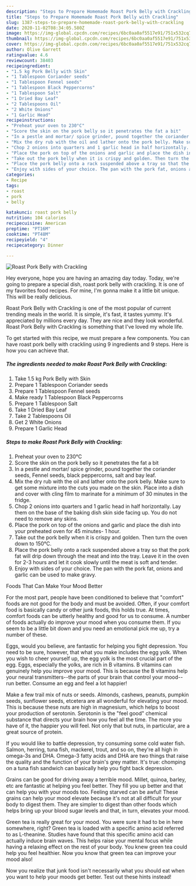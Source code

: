 ```yaml
---
description: "Steps to Prepare Homemade Roast Pork Belly with Crackling"
title: "Steps to Prepare Homemade Roast Pork Belly with Crackling"
slug: 1387-steps-to-prepare-homemade-roast-pork-belly-with-crackling
date: 2020-11-02T08:34:05.580Z
image: https://img-global.cpcdn.com/recipes/6bc0aa0af5517e91/751x532cq70/roast-pork-belly-with-crackling-recipe-main-photo.jpg
thumbnail: https://img-global.cpcdn.com/recipes/6bc0aa0af5517e91/751x532cq70/roast-pork-belly-with-crackling-recipe-main-photo.jpg
cover: https://img-global.cpcdn.com/recipes/6bc0aa0af5517e91/751x532cq70/roast-pork-belly-with-crackling-recipe-main-photo.jpg
author: Olive Garrett
ratingvalue: 4.6
reviewcount: 38403
recipeingredient:
- "1.5 kg Pork Belly with Skin"
- "1 Tablespoon Coriander seeds"
- "1 Tablespoon Fennel seeds"
- "1 Tablespoon Black Peppercorns"
- "1 Tablespoon Salt"
- "1 Dried Bay Leaf"
- "2 Tablespoons Oil"
- "2 White Onions"
- "1 Garlic Head"
recipeinstructions:
- "Preheat your oven to 230°C"
- "Score the skin on the pork belly so it penetrates the fat a bit"
- "In a pestle and mortar/ spice grinder, pound together the coriander seeds, Fennel seeds, black peppercorns, salt and bay leaf."
- "Mix the dry rub with the oil and lather onto the pork belly. Make sure to get some mixture into the cuts you made on the skin. Place into a dish and cover with cling film to marinate for a minimum of 30 minutes in the fridge."
- "Chop 2 onions into quarters and 1 garlic head in half horizontally. Lay them on the base of the baking dish skin side facing up. You do not need to remove any skins."
- "Place the pork on top of the onions and garlic and place the dish into your preheated oven for 45 minutes- 1 hour."
- "Take out the pork belly when it is crispy and golden. Then turn the oven down to 150°C."
- "Place the pork belly onto a rack suspended above a tray so that the pork fat will drip down through the meat and into the tray. Leave it in the oven for 2-3 hours and let it cook slowly until the meat is soft and tender."
- "Enjoy with sides of your choice. The pan with the pork fat, onions and garlic can be used to make gravy."
categories:
- Recipe
tags:
- roast
- pork
- belly

katakunci: roast pork belly 
nutrition: 104 calories
recipecuisine: American
preptime: "PT16M"
cooktime: "PT48M"
recipeyield: "4"
recipecategory: Dinner

---
```



![Roast Pork Belly with Crackling](https://img-global.cpcdn.com/recipes/6bc0aa0af5517e91/751x532cq70/roast-pork-belly-with-crackling-recipe-main-photo.jpg)

Hey everyone, hope you are having an amazing day today. Today, we're going to prepare a special dish, roast pork belly with crackling. It is one of my favorites food recipes. For mine, I'm gonna make it a little bit unique. This will be really delicious.



Roast Pork Belly with Crackling is one of the most popular of current trending meals in the world. It is simple, it's fast, it tastes yummy. It's appreciated by millions every day. They are nice and they look wonderful. Roast Pork Belly with Crackling is something that I've loved my whole life.


To get started with this recipe, we must prepare a few components. You can have roast pork belly with crackling using 9 ingredients and 9 steps. Here is how you can achieve that.

<!--inarticleads1-->

##### The ingredients needed to make Roast Pork Belly with Crackling:

1. Take 1.5 kg Pork Belly with Skin
1. Prepare 1 Tablespoon Coriander seeds
1. Prepare 1 Tablespoon Fennel seeds
1. Make ready 1 Tablespoon Black Peppercorns
1. Prepare 1 Tablespoon Salt
1. Take 1 Dried Bay Leaf
1. Take 2 Tablespoons Oil
1. Get 2 White Onions
1. Prepare 1 Garlic Head




<!--inarticleads2-->

##### Steps to make Roast Pork Belly with Crackling:

1. Preheat your oven to 230°C
1. Score the skin on the pork belly so it penetrates the fat a bit
1. In a pestle and mortar/ spice grinder, pound together the coriander seeds, Fennel seeds, black peppercorns, salt and bay leaf.
1. Mix the dry rub with the oil and lather onto the pork belly. Make sure to get some mixture into the cuts you made on the skin. Place into a dish and cover with cling film to marinate for a minimum of 30 minutes in the fridge.
1. Chop 2 onions into quarters and 1 garlic head in half horizontally. Lay them on the base of the baking dish skin side facing up. You do not need to remove any skins.
1. Place the pork on top of the onions and garlic and place the dish into your preheated oven for 45 minutes- 1 hour.
1. Take out the pork belly when it is crispy and golden. Then turn the oven down to 150°C.
1. Place the pork belly onto a rack suspended above a tray so that the pork fat will drip down through the meat and into the tray. Leave it in the oven for 2-3 hours and let it cook slowly until the meat is soft and tender.
1. Enjoy with sides of your choice. The pan with the pork fat, onions and garlic can be used to make gravy.




Foods That Can Make Your Mood Better


For the most part, people have been conditioned to believe that "comfort" foods are not good for the body and must be avoided. Often, if your comfort food is basically candy or other junk foods, this holds true. At times, comfort foods can be utterly healthy and good for us to consume. A number of foods actually do improve your mood when you consume them. If you seem to be a little bit down and you need an emotional pick me up, try a number of these.

Eggs, would you believe, are fantastic for helping you fight depression. You need to be sure, however, that what you make includes the egg yolk. When you wish to cheer yourself up, the egg yolk is the most crucial part of the egg. Eggs, especially the yolks, are rich in B vitamins. B vitamins can genuinely help you improve your mood. This is because the B vitamins help your neural transmitters--the parts of your brain that control your mood--run better. Consume an egg and feel a lot happier!

Make a few trail mix of nuts or seeds. Almonds, cashews, peanuts, pumpkin seeds, sunflower seeds, etcetera are all wonderful for elevating your mood. This is because these nuts are high in magnesium, which helps to boost your production of serotonin. Serotonin is the "feel good" chemical substance that directs your brain how you feel all the time. The more you have of it, the happier you will feel. Not only that but nuts, in particular, are a great source of protein.

If you would like to battle depression, try consuming some cold water fish. Salmon, herring, tuna fish, mackerel, trout, and so on, they're all high in omega-3s and DHA. Omega-3 fatty acids and DHA are two things that raise the quality and the function of your brain's grey matter. It's true: chomping on a tuna fish sandwich can basically help you fight back depression. 

Grains can be good for driving away a terrible mood. Millet, quinoa, barley, etc are fantastic at helping you feel better. They fill you up better and that can help you with your moods too. Feeling starved can be awful! These grains can help your mood elevate because it's not at all difficult for your body to digest them. They are simpler to digest than other foods which helps bring up your blood sugar levels and that, in turn, elevates your mood.

Green tea is really great for your mood. You were sure it had to be in here somewhere, right? Green tea is loaded with a specific amino acid referred to as L-theanine. Studies have found that this specific amino acid can actually induce brain waves. This helps raise your mental focus while having a relaxing effect on the rest of your body. You knew green tea could help you feel healthier. Now you know that green tea can improve your mood also!

Now you realize that junk food isn't necessarily what you should eat when you want to help your moods get better. Test out  these hints  instead!

